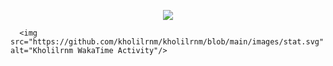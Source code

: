 <p align="center"> 
      <a href="https://github.com/mramirid" target="_blank">
            <img align="center" src="https://github-readme-stats.vercel.app/api/wakatime?username=kholilrnm&layout=compact" />
      </a>
     
      <img src="https://github.com/kholilrnm/kholilrnm/blob/main/images/stat.svg" alt="Kholilrnm WakaTime Activity"/>
</p>
